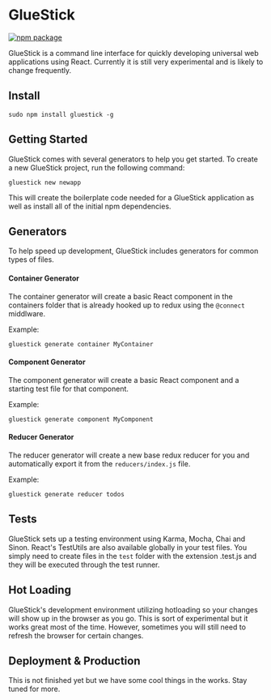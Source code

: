# GlueStick
[![npm package][npm-badge]][npm]

GlueStick is a command line interface for quickly developing universal web
applications using React. Currently it is still very experimental and is likely
to change frequently.

## Install
```
sudo npm install gluestick -g
```

## Getting Started
GlueStick comes with several generators to help you get started. To create a
new GlueStick project, run the following command:
```
gluestick new newapp
```

This will create the boilerplate code needed for a GlueStick application as
well as install all of the initial npm dependencies.

## Generators
To help speed up development, GlueStick includes generators for common types of
files.

#### Container Generator
The container generator will create a basic React component in the containers folder that is
already hooked up to redux using the `@connect` middlware.

Example:
```
gluestick generate container MyContainer
```

#### Component Generator
The component generator will create a basic React component and a starting test
file for that component.

Example:
```
gluestick generate component MyComponent
```

#### Reducer Generator
The reducer generator will create a new base redux reducer for you and
automatically export it from the `reducers/index.js` file.

Example:
```
gluestick generate reducer todos
```

## Tests
GlueStick sets up a testing environment using Karma, Mocha, Chai and Sinon.
React's TestUtils are also available globally in your test files. You simply
need to create files in the `test` folder with the extension .test.js and they
will be executed through the test runner.

## Hot Loading
GlueStick's development environment utilizing hotloading so your changes will
show up in the browser as you go. This is sort of experimental but it works
great most of the time. However, sometimes you will still need to refresh the
browser for certain changes.

## Deployment & Production
This is not finished yet but we have some cool things in the works. Stay tuned
for more.

[npm-badge]: https://img.shields.io/npm/v/gluestick.svg?style=flat-square
[npm]: https://www.npmjs.org/package/gluestick
